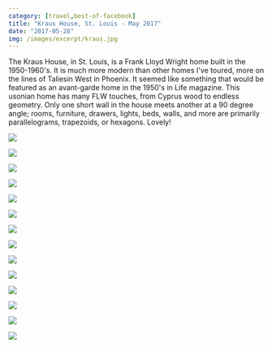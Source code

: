 ```yaml
---
category: [travel,best-of-facebook]
title: "Kraus House, St. Louis - May 2017"
date: "2017-05-28"
img: /images/excerpt/kraus.jpg
---
```


The Kraus House, in St. Louis, is a Frank Lloyd Wright home built in the 1950-1960's. It is much more modern than other homes I've toured, more on the lines of Taliesin West in Phoenix. It seemed like something that would be featured as an avant-garde home in the 1950's in Life magazine. This usonian home has many FLW touches, from Cyprus wood to endless geometry. Only one short wall in the house meets another at a 90 degree angle; rooms, furniture, drawers, lights, beds, walls, and more are primarily parallelograms, trapezoids, or hexagons. Lovely!

![](/images/18739831_10213458714810094_3428004304349145043_n.jpg)

![](/images/18766138_10213458715690116_5564503375061468366_n.jpg)

![](/images/18699760_10213458717130152_3605158054133135042_n.jpg)

![](/images/18699863_10213458717530162_3479544790686594898_n.jpg)

![](/images/18765563_10213458718050175_4762208855900248601_n.jpg)

![](/images/18765968_10213458718610189_1086965241531383213_n.jpg)

![](/images/18813158_10213458719810219_8777454866947230810_n.jpg)

![](/images/18698169_10213458720370233_878665400704319753_n.jpg)

![](/images/18740655_10213458721290256_4228872877583123549_n.jpg)

![](/images/18698278_10213458721890271_5790176762214903523_n.jpg)

![](/images/18700140_10213458722250280_835235921559494788_n.jpg)

![](/images/18767487_10213458722890296_1943620195120638877_n.jpg)

![](/images/18740237_10213458738450685_3193663002834829277_n.jpg)

![](/images/18765874_10213458739250705_4095559974693791121_n.jpg)
